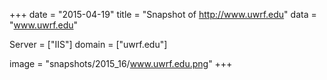 
+++
date = "2015-04-19"
title = "Snapshot of http://www.uwrf.edu"
data = "www.uwrf.edu"

Server = ["IIS"]
domain = ["uwrf.edu"]

  image = "snapshots/2015_16/www.uwrf.edu.png"
+++
#
